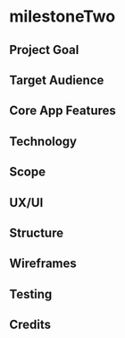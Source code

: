 # milestoneTwo

## Project Goal

## Target Audience

## Core App Features

## Technology

## Scope

## UX/UI

## Structure

## Wireframes

## Testing

## Credits
